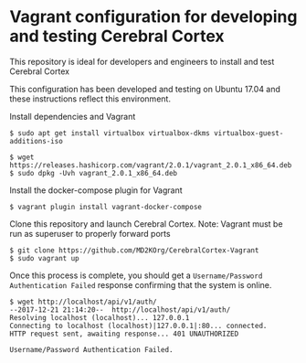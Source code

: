 
# Vagrant configuration for developing and testing Cerebral Cortex
This repository is ideal for developers and engineers to install and test Cerebral Cortex

This configuration has been developed and testing on Ubuntu 17.04 and these instructions reflect this environment.

Install dependencies and Vagrant
```
$ sudo apt get install virtualbox virtualbox-dkms virtualbox-guest-additions-iso

$ wget https://releases.hashicorp.com/vagrant/2.0.1/vagrant_2.0.1_x86_64.deb
$ sudo dpkg -Uvh vagrant_2.0.1_x86_64.deb
```

Install the docker-compose plugin for Vagrant
```
$ vagrant plugin install vagrant-docker-compose
```

Clone this repository and launch Cerebral Cortex.  Note: Vagrant must be run as superuser to properly forward ports
```
$ git clone https://github.com/MD2KOrg/CerebralCortex-Vagrant
$ sudo vagrant up
```

Once this process is complete, you should get a `Username/Password Authentication Failed` response confirming that the system is online.
```
$ wget http://localhost/api/v1/auth/
--2017-12-21 21:14:20--  http://localhost/api/v1/auth/
Resolving localhost (localhost)... 127.0.0.1
Connecting to localhost (localhost)|127.0.0.1|:80... connected.
HTTP request sent, awaiting response... 401 UNAUTHORIZED

Username/Password Authentication Failed.
```